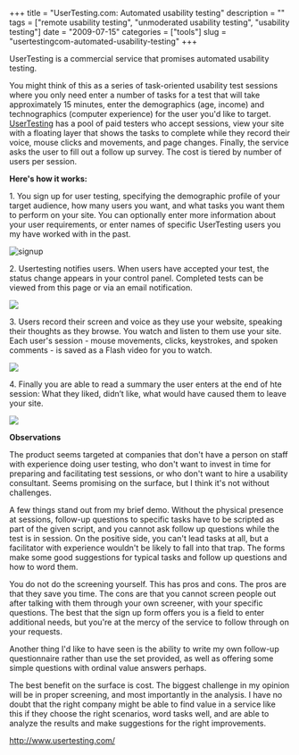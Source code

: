 +++
title = "UserTesting.com: Automated usability testing"
description = ""
tags = ["remote usability testing", "unmoderated usability testing", "usability testing"]
date = "2009-07-15"
categories = ["tools"]
slug = "usertestingcom-automated-usability-testing"
+++


<p class="dek">UserTesting is a commercial service that promises automated usability testing.</p>
<p>You might think of this as a series of task-oriented usability test sessions where you only need enter a number of tasks for a test that will take approximately 15 minutes, enter the demographics (age, income) and technographics (computer experience) for the user you'd like to target. <a href="http://www.usertesting.com/">UserTesting</a> has a pool of paid testers who accept sessions, view your site with a floating layer that shows the tasks to complete while they record their voice, mouse clicks and movements, and page changes. Finally, the service asks the user to fill out a follow up survey. The cost is tiered by number of users per session. </p>
<p><strong>Here's how it works:</strong></p>
<p>1. You sign up for user testing, specifying the demographic profile of your target audience, how many users you want, and what tasks you want them to perform on your site. You can optionally enter more information about your user requirements, or enter names of specific UserTesting users you my have worked with in the past.</p>
<div class="screenshot"><img src="//media.konigi.com/tools/external/usertesting-1.png" alt="signup" /></div>
<p>2. Usertesting notifies users. When users have accepted your test, the status change appears in your control panel. Completed tests can be viewed from this page or via an email notification.</p>
<div class="screenshot"><img src="//media.konigi.com/tools/external/usertesting-2.png" /></div>
<p>3. Users record their screen and voice as they use your website, speaking their thoughts as they browse. You watch and listen to them use your site. Each user's session - mouse movements, clicks, keystrokes, and spoken comments - is saved as a Flash video for you to watch.</p>
<div class="screenshot"><img src="//media.konigi.com/tools/external/usertesting-4.png" /></div>
<p>4. Finally you are able to read a summary the user enters at the end of hte session: What they liked, didn’t like, what would have caused them to leave your site.</p>
<div class="screenshot"><img src="//media.konigi.com/tools/external/usertesting-3.png" /></div>
<p><strong>Observations</strong></p>
<p>The product seems targeted at companies that don't have a person on staff with experience doing user testing, who don't want to invest in time for preparing and facilitating test sessions, or who don't want to hire a usability consultant. Seems promising on the surface, but I think it's not without challenges. </p>
<p>A few things stand out from my brief demo. Without the physical presence at sessions, follow-up questions to specific tasks have to be scripted as part of the given script, and you cannot ask follow up questions while the test is in session. On the positive side, you can't lead tasks at all, but a facilitator with experience wouldn't be likely to fall into that trap. The forms make some good suggestions for typical tasks and follow up questions and how to word them.</p>
<p>You do not do the screening yourself. This has pros and cons. The pros are that they save you time. The cons are that you cannot screen people out after talking with them through your own screener, with your specific questions. The best that the sign up form offers you is a field to enter additional needs, but you're at the mercy of the service to follow through on your requests.</p>
<p>Another thing I'd like to have seen is the ability to write my own follow-up questionnaire rather than use the set provided, as well as offering some simple questions with ordinal value answers perhaps. </p>
<p>The best benefit on the surface is cost. The biggest challenge in my opinion will be in proper screening, and most importantly in the analysis. I have no doubt that the right company might be able to find value in a service like this if they choose the right scenarios, word tasks well, and are able to analyze the results and make suggestions for the right improvements. </p>
  
<p><a href="http://www.usertesting.com/">http://www.usertesting.com/</a></p>
      
